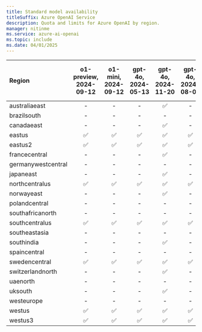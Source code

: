 ```yaml
---
title: Standard model availability
titleSuffix: Azure OpenAI Service
description: Quota and limits for Azure OpenAI by region.
manager: nitinme
ms.service: azure-ai-openai
ms.topic: include
ms.date: 04/01/2025
---
```



| **Region**     | **o1-preview**, **2024-09-12**   | **o1-mini**, **2024-09-12**   | **gpt-4o**, **2024-05-13**   | **gpt-4o**, **2024-11-20**   | **gpt-4o**, **2024-08-06**   | **gpt-4o-mini**, **2024-07-18**   | **gpt-4**, **0613**   | **gpt-4**, **turbo-2024-04-09**   | **gpt-4-32k**, **0613**   | **gpt-35-turbo**, **1106**   | **gpt-35-turbo**, **0125**   | **gpt-35-turbo-16k**, **0613**   | **gpt-35-turbo-instruct**, **0914**   | **text-embedding-3-small**, **1**   | **text-embedding-3-large**, **1**   | **text-embedding-ada-002**, **1**   | **text-embedding-ada-002**, **2**   | **dall-e-3**, **3.0**   | **tts**, **001**   | **tts-hd**, **001**   | **whisper**, **001**   |
|:-------------------|:------------------------------:|:---------------------------:|:--------------------------:|:--------------------------:|:--------------------------:|:-------------------------------:|:-------------------:|:-------------------------------:|:-----------------------:|:--------------------------:|:--------------------------:|:------------------------------:|:-----------------------------------:|:---------------------------------:|:---------------------------------:|:---------------------------------:|:---------------------------------:|:---------------------:|:----------------:|:-------------------:|:--------------------:|
| australiaeast      | -                          | -                       | -                      | ✅                       | -                      | -                           | ✅                | -                           | ✅                    | ✅                       | ✅                       | ✅                           | -                               | ✅                              | ✅                              | -                             | ✅                              | ✅                  | -            | -               | -                |
| brazilsouth        | -                          | -                       | -                      | -                      | -                      | -                           | -               | -                           | -                   | -                      | -                      | -                          | -                               | -                             | -                             | -                             | ✅                              | -                 | -            | -               | -                |
| canadaeast         | -                          | -                       | -                      | ✅                       | -                      | -                           | ✅                | -                           | ✅                    | ✅                       | ✅                       | ✅                           | -                               | ✅                              | ✅                              | -                             | ✅                              | -                 | -            | -               | -                |
| eastus             | ✅                           | ✅                        | ✅                       | ✅                       | ✅                       | ✅                            | ✅                | ✅                            | -                   | -                      | ✅                       | ✅                           | ✅                                | ✅                              | ✅                              | ✅                              | ✅                              | ✅                  | -            | -               | -                |
| eastus2            | ✅                           | ✅                        | ✅                       | ✅                       | ✅                       | ✅                            | ✅                | ✅                            | -                   | -                      | ✅                       | ✅                           | -                               | ✅                              | ✅                              | -                             | ✅                              | -                 | -            | -               | ✅                 |
| francecentral      | -                          | -                       | -                      | ✅                       | -                      | -                           | ✅                | -                           | ✅                    | ✅                       | ✅                       | ✅                           | -                               | -                             | ✅                              | -                             | ✅                              | -                 | -            | -               | -                |
| germanywestcentral | -                          | -                       | -                      | -                      | -                      | -                           | -               | -                           | -                   | -                      | -                      | -                          | -                               | -                             | ✅                              | -                             | -                             | -                 | -            | -               | -                |
| japaneast          | -                          | -                       | -                      | ✅                       | -                      | -                           | -               | -                           | -                   | -                      | ✅                       | ✅                           | -                               | ✅                              | ✅                              | -                             | ✅                              | -                 | -            | -               | -                |
| northcentralus     | ✅                           | ✅                        | ✅                       | ✅                       | ✅                       | ✅                            | ✅                | ✅                            | -                   | -                      | ✅                       | ✅                           | -                               | -                             | -                             | -                             | ✅                              | -                 | ✅             | ✅                | ✅                 |
| norwayeast         | -                          | -                       | -                      | ✅                       | -                      | -                           | -               | -                           | -                   | -                      | -                      | -                          | -                               | -                             | ✅                              | -                             | ✅                              | -                 | -            | -               | ✅                 |
| polandcentral      | -                          | -                       | -                      | -                      | -                      | -                           | -               | -                           | -                   | -                      | -                      | -                          | -                               | -                             | ✅                              | -                             | -                             | -                 | -            | -               | -                |
| southafricanorth   | -                          | -                       | -                      | -                      | -                      | -                           | -               | -                           | -                   | -                      | -                      | -                          | -                               | -                             | ✅                              | -                             | ✅                              | -                 | -            | -               | -                |
| southcentralus     | ✅                           | ✅                        | ✅                       | ✅                       | ✅                       | ✅                            | -               | ✅                            | -                   | -                      | ✅                       | -                          | -                               | -                             | -                             | ✅                              | ✅                              | -                 | -            | -               | -                |
| southeastasia      | -                          | -                       | -                      | -                      | -                      | -                           | -               | -                           | -                   | -                      | -                      | -                          | -                               | -                             | ✅                              | -                             | -                             | -                 | -            | -               | -                |
| southindia         | -                          | -                       | -                      | ✅                       | -                      | -                           | -               | -                           | -                   | ✅                       | ✅                       | -                          | -                               | -                             | ✅                              | -                             | ✅                              | -                 | -            | -               | ✅                 |
| spaincentral       | -                          | -                       | -                      | -                      | -                      | -                           | -               | -                           | -                   | -                      | -                      | -                          | -                               | -                             | ✅                              | -                             | -                             | -                 | -            | -               | -                |
| swedencentral      | ✅                           | ✅                        | ✅                       | ✅                       | ✅                       | ✅                            | ✅                | ✅                            | ✅                    | ✅                       | ✅                       | ✅                           | ✅                                | -                             | ✅                              | -                             | ✅                              | ✅                  | ✅             | ✅                | ✅                 |
| switzerlandnorth   | -                          | -                       | -                      | ✅                       | -                      | -                           | ✅                | -                           | ✅                    | -                      | ✅                       | ✅                           | -                               | ✅                              | ✅                              | -                             | ✅                              | -                 | -            | -               | ✅                 |
| uaenorth           | -                          | -                       | -                      | -                      | -                      | -                           | -               | -                           | -                   | -                      | -                      | -                          | -                               | ✅                              | ✅                              | -                             | ✅                              | -                 | -            | -               | ✅                 |
| uksouth            | -                          | -                       | -                      | ✅                       | -                      | -                           | -               | -                           | -                   | ✅                       | ✅                       | ✅                           | -                               | -                             | ✅                              | -                             | ✅                              | -                 | -            | -               | -                |
| westeurope         | -                          | -                       | -                      | -                      | -                      | -                           | -               | -                           | -                   | -                      | ✅                       | -                          | -                               | -                             | -                             | -                             | ✅                              | -                 | -            | -               | ✅                 |
| westus             | ✅                           | ✅                        | ✅                       | ✅                       | ✅                       | ✅                            | -               | ✅                            | -                   | ✅                       | ✅                       | -                          | -                               | ✅                              | -                             | -                             | ✅                              | -                 | -            | -               | -                |
| westus3            | ✅                           | ✅                        | ✅                       | ✅                       | ✅                       | ✅                            | -               | ✅                            | -                   | -                      | ✅                       | -                          | -                               | -                             | ✅                              | -                             | ✅                              | -                 | ✅             | ✅                | -                |
